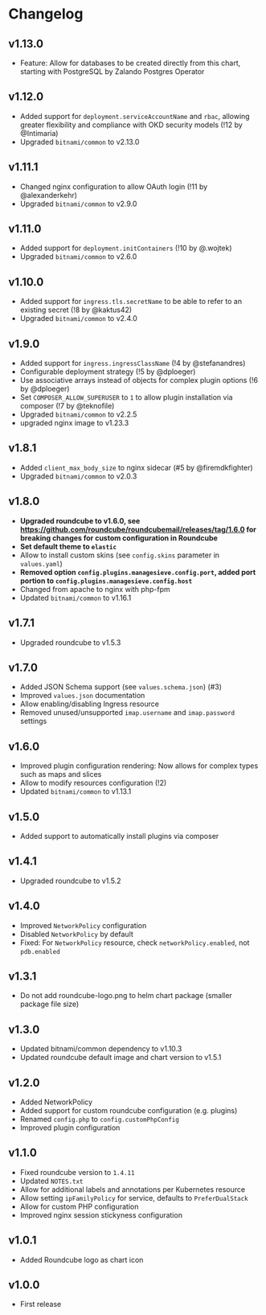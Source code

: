 # Changelog

## v1.13.0

  * Feature: Allow for databases to be created directly from this chart, starting with PostgreSQL by Zalando Postgres Operator

## v1.12.0

  * Added support for `deployment.serviceAccountName` and `rbac`, allowing greater flexibility and compliance with OKD security models (!12 by @Intimaria)
  * Upgraded `bitnami/common` to v2.13.0

## v1.11.1

  * Changed nginx configuration to allow OAuth login (!11 by @alexanderkehr)
  * Upgraded `bitnami/common` to v2.9.0

## v1.11.0

  * Added support for `deployment.initContainers` (!10 by @.wojtek)
  * Upgraded `bitnami/common` to v2.6.0

## v1.10.0

  * Added support for `ingress.tls.secretName` to be able to refer to an existing secret (!8 by @kaktus42)
  * Upgraded `bitnami/common` to v2.4.0

## v1.9.0

  * Added support for `ingress.ingressClassName` (!4 by @stefanandres)
  * Configurable deployment strategy (!5 by @dploeger)
  * Use associative arrays instead of objects for complex plugin options (!6 by @dploeger)
  * Set `COMPOSER_ALLOW_SUPERUSER` to `1` to allow plugin installation via composer (!7 by @teknofile)
  * Upgraded `bitnami/common` to v2.2.5
  * upgraded nginx image to v1.23.3

## v1.8.1

  * Added `client_max_body_size` to nginx sidecar (#5 by @firemdkfighter)
  * Upgraded `bitnami/common` to v2.0.3

## v1.8.0

  * **Upgraded roundcube to v1.6.0, see https://github.com/roundcube/roundcubemail/releases/tag/1.6.0 for breaking changes for custom configuration in Roundcube**
  * **Set default theme to `elastic`**
  * Allow to install custom skins (see `config.skins` parameter in `values.yaml`)
  * **Removed option `config.plugins.managesieve.config.port`, added port portion to `config.plugins.managesieve.config.host`**
  * Changed from apache to nginx with php-fpm
  * Updated `bitnami/common` to v1.16.1

## v1.7.1

  * Upgraded roundcube to v1.5.3

## v1.7.0

  * Added JSON Schema support (see `values.schema.json`) (#3)
  * Improved `values.json` documentation
  * Allow enabling/disabling Ingress resource
  * Removed unused/unsupported `imap.username` and `imap.password` settings

## v1.6.0

  * Improved plugin configuration rendering: Now allows for complex types such as maps and slices
  * Allow to modify resources configuration (!2)
  * Updated `bitnami/common` to v1.13.1

## v1.5.0

  * Added support to automatically install plugins via composer

## v1.4.1

  * Upgraded roundcube to v1.5.2

## v1.4.0

  * Improved `NetworkPolicy` configuration
  * Disabled `NetworkPolicy` by default
  * Fixed: For `NetworkPolicy` resource, check `networkPolicy.enabled`, not `pdb.enabled`

## v1.3.1

  * Do not add roundcube-logo.png to helm chart package (smaller package file size)

## v1.3.0

  * Updated bitnami/common dependency to v1.10.3
  * Updated roundcube default image and chart version to v1.5.1

## v1.2.0

  * Added NetworkPolicy
  * Added support for custom roundcube configuration (e.g. plugins)
  * Renamed `config.php` to `config.customPhpConfig`
  * Improved plugin configuration

## v1.1.0

  * Fixed roundcube version to `1.4.11`
  * Updated `NOTES.txt`
  * Allow for additional labels and annotations per Kubernetes resource
  * Allow setting `ipFamilyPolicy` for service, defaults to `PreferDualStack`
  * Allow for custom PHP configuration
  * Improved nginx session stickyness configuration

## v1.0.1

  * Added Roundcube logo as chart icon

## v1.0.0

  * First release
